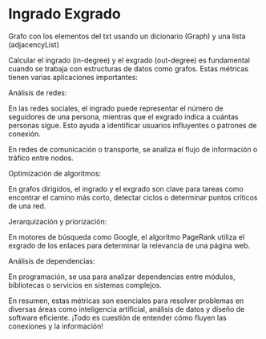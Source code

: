 # Ingrado Exgrado
Grafo con los elementos del txt usando un dicionario (Graph) y una lista (adjacencyList)

Calcular el ingrado (in-degree) y el exgrado (out-degree) es fundamental cuando se trabaja con estructuras de datos como grafos. Estas métricas tienen varias aplicaciones importantes:

Análisis de redes:

En las redes sociales, el ingrado puede representar el número de seguidores de una persona, mientras que el exgrado indica a cuántas personas sigue. Esto ayuda a identificar usuarios influyentes o patrones de conexión.

En redes de comunicación o transporte, se analiza el flujo de información o tráfico entre nodos.

Optimización de algoritmos:

En grafos dirigidos, el ingrado y el exgrado son clave para tareas como encontrar el camino más corto, detectar ciclos o determinar puntos críticos de una red.

Jerarquización y priorización:

En motores de búsqueda como Google, el algoritmo PageRank utiliza el exgrado de los enlaces para determinar la relevancia de una página web.

Análisis de dependencias:

En programación, se usa para analizar dependencias entre módulos, bibliotecas o servicios en sistemas complejos.

En resumen, estas métricas son esenciales para resolver problemas en diversas áreas como inteligencia artificial, análisis de datos y diseño de software eficiente. ¡Todo es cuestión de entender cómo fluyen las conexiones y la información!
